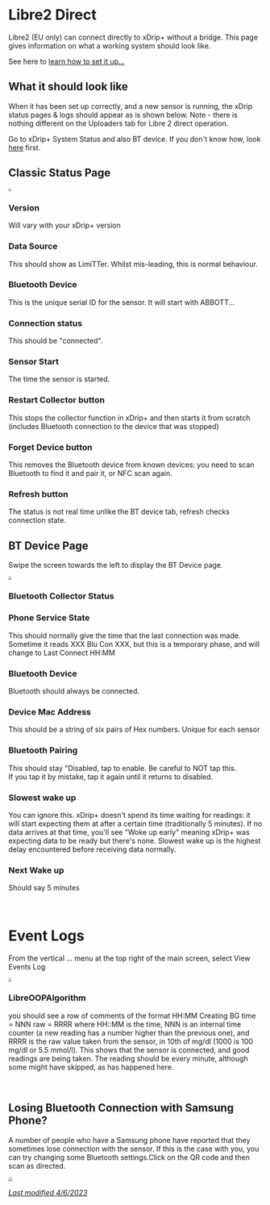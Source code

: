 # Libre2 Direct

Libre2 (EU only) can connect directly to xDrip+ without a bridge. This page gives information on what a working system should look like.

See here to [learn how to set it up...](../../install/libre2/#prerequisites)

## What it should look like

When it has been set up correctly, and a new sensor is running, the xDrip status pages & logs should appear as is shown below. Note - there is nothing different on the Uploaders tab for Libre 2 direct operation.


Go to xDrip+ System Status and also BT device. If you don't know how, look [here](../systemstatus) first.

## Classic Status Page

<img src="../images/classic-status-connected.png" style="zoom:40%;" />

### Version
Will vary with your xDrip+ version

### Data Source
This should show as LimiTTer. Whilst mis-leading, this is normal behaviour.

### Bluetooth Device
This is the unique serial ID for the sensor. It will start with ABBOTT...

### Connection status
This should be "connected".

### Sensor Start
The time the sensor is started.

### Restart Collector button
This stops the collector function in xDrip+ and then starts it from scratch (includes Bluetooth connection
 to the device that was stopped)

### Forget Device button
This removes the Bluetooth device from known devices: you need to scan Bluetooth to find it and pair
 it, or NFC scan again.

### Refresh button
The status is not real time unlike the BT device tab, refresh checks connection state.
</br>


## BT Device Page

Swipe the screen towards the left to display the BT Device page.

<img src="../images/bt-device-connected.png" style="zoom:40%;" />

### Bluetooth Collector Status

### Phone Service State

This should normally give the time that the last connection was made.
Sometime it reads XXX Blu Con XXX, but this is a temporary phase, and will change to Last Connect HH:MM


### Bluetooth Device

Bluetooth should always be connected.

### Device Mac Address
This should be a string of six pairs of Hex numbers. Unique for each sensor

### Bluetooth Pairing

This should stay "Disabled, tap to enable. Be careful to NOT tap this.  
If you tap it by mistake, tap it again until it returns to disabled.

### Slowest wake up

You can ignore this. xDrip+ doesn't spend its time waiting for readings: it will start expecting them at after a certain time (traditionally 5 minutes). If no data arrives at that time, you'll see "Woke up early" meaning xDrip+ was expecting data to be ready but there's none. Slowest wake up is the highest delay encountered before receiving data normally.

### Next Wake up

Should say 5 minutes

</br>


# Event Logs

From the vertical ... menu at the top right of the main screen, select View Events Log

<img src="../images/event-log-normal.png" style="zoom:40%;" />

### LibreOOPAlgorithm

you should see a row of comments of the format
HH:MM Creating BG time = NNN raw = RRRR
where HH::MM is the time, NNN is an internal time counter (a new reading has a number higher than the previous one), and RRRR is the raw value taken from the sensor, in 10th of mg/dl (1000 is 100 mg/dl or 5.5 mmol/l).
This shows that the sensor is connected, and good readings are being taken.
The reading should be every minute, although some might have skipped, as has happened here.

</br>

## Losing Bluetooth Connection with Samsung Phone?
A number of people who have a Samsung phone have reported that they sometimes lose connection with the sensor. If this is the case with you, you can try changing some Bluetooth settings.Click on the QR code and then scan as directed.


[<img src="../images/qr_libre2direct_samsung_30.png" style="zoom:50%;" />](../libre2direct-qr-samsung)


[*Last modified 4/6/2023*](https://github.com/NightscoutFoundation/xDrip/releases/tag/2023.05.26)

